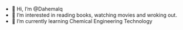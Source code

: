 - 👋 Hi, I’m @Dahemalq
- 👀 I’m interested in reading books, watching movies and wroking out.
- 🌱 I’m currently learning Chemical Engineering Technology
